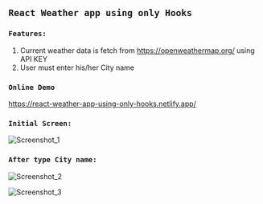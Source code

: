 ## `React Weather app using only Hooks`

### `Features:`
1. Current weather data is fetch from https://openweathermap.org/ using API KEY
2. User must enter his/her City name

### `Online Demo`
https://react-weather-app-using-only-hooks.netlify.app/ 

### `Initial Screen:`

![Screenshot_1](https://user-images.githubusercontent.com/20669870/100833999-46f27b80-3495-11eb-8917-001ff3a5dac4.jpg)

### `After type City name:`

![Screenshot_2](https://user-images.githubusercontent.com/20669870/100834058-6f7a7580-3495-11eb-8eca-2b33126567da.jpg)

![Screenshot_3](https://user-images.githubusercontent.com/20669870/100834262-cc762b80-3495-11eb-96fa-9f3ebcdebc42.jpg)
